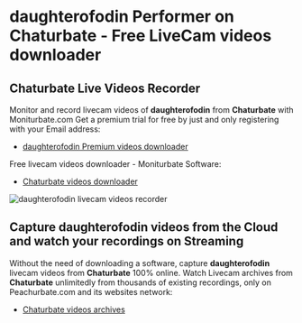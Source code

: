 # daughterofodin Performer on Chaturbate - Free LiveCam videos downloader

## Chaturbate Live Videos Recorder

Monitor and record livecam videos of **daughterofodin** from **Chaturbate** with Moniturbate.com
Get a premium trial for free by just and only registering with your Email address:
* [daughterofodin Premium videos downloader](https://moniturbate.com/request-demo-licence-key.html)

Free livecam videos downloader - Moniturbate Software:
* [Chaturbate videos downloader](https://moniturbate.com/moniturbate-download-software.html)

![daughterofodin livecam videos recorder](https://peachurnet.com/templates/moniturbate-software.png)


## Capture daughterofodin videos from the Cloud and watch your recordings on Streaming

Without the need of downloading a software, capture **daughterofodin** livecam videos from **Chaturbate** 100% online.
Watch Livecam archives from **Chaturbate** unlimitedly from thousands of existing recordings, only on Peachurbate.com and its websites network:
* [Chaturbate videos archives](https://peachurnet.com/)
